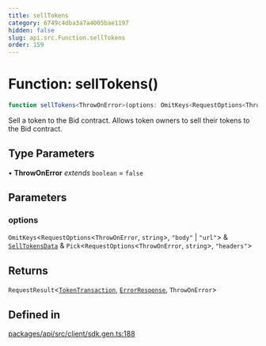```yaml
---
title: sellTokens
category: 6749c4dba3a7a4005bae1197
hidden: false
slug: api.src.Function.sellTokens
order: 159
---
```


# Function: sellTokens()

```ts
function sellTokens<ThrowOnError>(options: OmitKeys<RequestOptions<ThrowOnError, string>, "body" | "url"> & SellTokensData & Pick<RequestOptions<ThrowOnError, string>, "headers">): RequestResult<TokenTransaction, ErrorResponse, ThrowOnError>
```

Sell a token to the Bid contract.
Allows token owners to sell their tokens to the Bid contract.

## Type Parameters

• **ThrowOnError** *extends* `boolean` = `false`

## Parameters

### options

`OmitKeys`\<`RequestOptions`\<`ThrowOnError`, `string`\>, `"body"` \| `"url"`\> & [`SellTokensData`](apisrctypealiasselltokensdata) & `Pick`\<`RequestOptions`\<`ThrowOnError`, `string`\>, `"headers"`\>

## Returns

`RequestResult`\<[`TokenTransaction`](apisrctypealiastokentransaction), [`ErrorResponse`](apisrctypealiaserrorresponse), `ThrowOnError`\>

## Defined in

[packages/api/src/client/sdk.gen.ts:188](https://github.com/zkcloudworker/minatokens-lib/blob/main/packages/api/src/client/sdk.gen.ts#L188)
